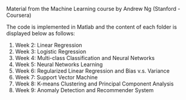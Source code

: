 Material from the Machine Learning course by Andrew Ng (Stanford - Coursera)

The code is implemented in Matlab and the content of each folder is displayed below as follows:

1. Week 2: Linear Regression
2. Week 3: Logistic Regression
3. Week 4: Multi-class Classification and Neural Networks
4. Week 5: Neural Networks Learning
5. Week 6: Regularized Linear Regression and Bias v.s. Variance
6. Week 7: Support Vector Machine
7. Week 8: K-means Clustering and Principal Component Analysis
8. Week 9: Anomaly Detection and Recommender System
